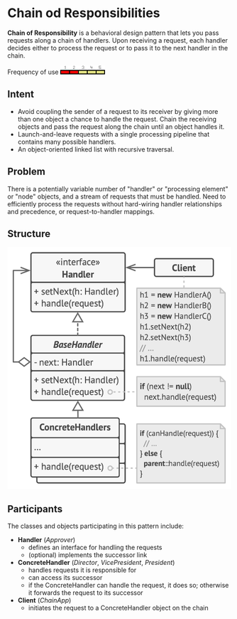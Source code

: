 # Chain od Responsibilities

**Chain of Responsibility** is a behavioral design pattern that lets you pass requests along a chain of handlers. Upon receiving a request, each handler decides either to process the request or to pass it to the next handler in the chain.

Frequency of use ![medium-low](./img/use_medium_low.gif)

## Intent
* Avoid coupling the sender of a request to its receiver by giving more than one object a chance to handle the request. Chain the receiving objects and pass the request along the chain until an object handles it.
* Launch-and-leave requests with a single processing pipeline that contains many possible handlers.
* An object-oriented linked list with recursive traversal.

## Problem
There is a potentially variable number of "handler" or "processing element" or "node" objects, and a stream of requests that must be handled. Need to efficiently process the requests without hard-wiring handler relationships and precedence, or request-to-handler mappings.

## Structure
![structure](./img/structure.png)

## Participants
The classes and objects participating in this pattern include:

* **Handler** (*Approver*)
  * defines an interface for handling the requests
  * (optional) implements the successor link
* **ConcreteHandler** (*Director*, *VicePresident*, *President*)
  * handles requests it is responsible for
  * can access its successor
  * if the ConcreteHandler can handle the request, it does so; otherwise it forwards the request to its successor
* **Client** (*ChainApp*)
  * initiates the request to a ConcreteHandler object on the chain